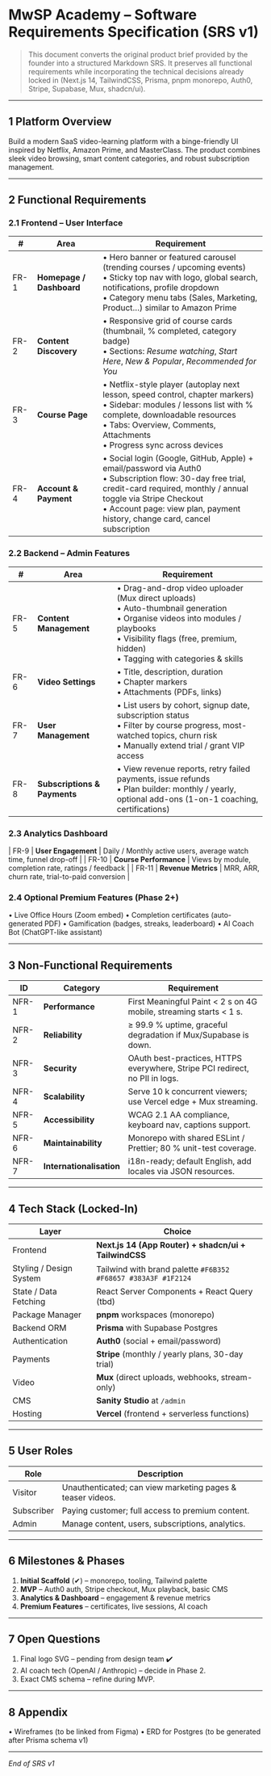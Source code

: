 # MwSP Academy – Software Requirements Specification (SRS v1)

> This document converts the original product brief provided by the founder into a structured Markdown SRS. It preserves all functional requirements while incorporating the technical decisions already locked in (Next.js 14, TailwindCSS, Prisma, pnpm monorepo, Auth0, Stripe, Supabase, Mux, shadcn/ui).

---

## 1  Platform Overview
Build a modern SaaS video-learning platform with a binge-friendly UI inspired by Netflix, Amazon Prime, and MasterClass. The product combines sleek video browsing, smart content categories, and robust subscription management.

---

## 2  Functional Requirements

### 2.1  Frontend – User Interface
| # | Area | Requirement |
|---|------|-------------|
| FR-1 | **Homepage / Dashboard** | • Hero banner or featured carousel (trending courses / upcoming events)<br>• Sticky top nav with logo, global search, notifications, profile dropdown<br>• Category menu tabs (Sales, Marketing, Product…) similar to Amazon Prime |
| FR-2 | **Content Discovery** | • Responsive grid of course cards (thumbnail, % completed, category badge)<br>• Sections: _Resume watching_, _Start Here_, _New & Popular_, _Recommended for You_ |
| FR-3 | **Course Page** | • Netflix-style player (autoplay next lesson, speed control, chapter markers)<br>• Sidebar: modules / lessons list with % complete, downloadable resources<br>• Tabs: Overview, Comments, Attachments<br>• Progress sync across devices |
| FR-4 | **Account & Payment** | • Social login (Google, GitHub, Apple) + email/password via Auth0<br>• Subscription flow: 30-day free trial, credit-card required, monthly / annual toggle via Stripe Checkout<br>• Account page: view plan, payment history, change card, cancel subscription |

### 2.2  Backend – Admin Features
| # | Area | Requirement |
|---|------|-------------|
| FR-5 | **Content Management** | • Drag-and-drop video uploader (Mux direct uploads)<br>• Auto-thumbnail generation<br>• Organise videos into modules / playbooks<br>• Visibility flags (free, premium, hidden)<br>• Tagging with categories & skills |
| FR-6 | **Video Settings** | • Title, description, duration<br>• Chapter markers<br>• Attachments (PDFs, links) |
| FR-7 | **User Management** | • List users by cohort, signup date, subscription status<br>• Filter by course progress, most-watched topics, churn risk<br>• Manually extend trial / grant VIP access |
| FR-8 | **Subscriptions & Payments** | • View revenue reports, retry failed payments, issue refunds<br>• Plan builder: monthly / yearly, optional add-ons (1-on-1 coaching, certifications) |

### 2.3  Analytics Dashboard
| FR-9 | **User Engagement** | Daily / Monthly active users, average watch time, funnel drop-off |
| FR-10 | **Course Performance** | Views by module, completion rate, ratings / feedback |
| FR-11 | **Revenue Metrics** | MRR, ARR, churn rate, trial-to-paid conversion |

### 2.4  Optional Premium Features (Phase 2+)
• Live Office Hours (Zoom embed)
• Completion certificates (auto-generated PDF)
• Gamification (badges, streaks, leaderboard)
• AI Coach Bot (ChatGPT-like assistant)

---

## 3  Non-Functional Requirements
| ID | Category | Requirement |
|----|----------|-------------|
| NFR-1 | **Performance** | First Meaningful Paint < 2 s on 4G mobile, streaming starts < 1 s. |
| NFR-2 | **Reliability** | ≥ 99.9 % uptime, graceful degradation if Mux/Supabase is down. |
| NFR-3 | **Security** | OAuth best-practices, HTTPS everywhere, Stripe PCI redirect, no PII in logs. |
| NFR-4 | **Scalability** | Serve 10 k concurrent viewers; use Vercel edge + Mux streaming. |
| NFR-5 | **Accessibility** | WCAG 2.1 AA compliance, keyboard nav, captions support. |
| NFR-6 | **Maintainability** | Monorepo with shared ESLint / Prettier; 80 % unit-test coverage. |
| NFR-7 | **Internationalisation** | i18n-ready; default English, add locales via JSON resources. |

---

## 4  Tech Stack (Locked-In)
| Layer | Choice |
|-------|--------|
| Frontend | **Next.js 14 (App Router) + shadcn/ui + TailwindCSS** |
| Styling / Design System | Tailwind with brand palette `#F6B352 #F68657 #383A3F #1F2124` |
| State / Data Fetching | React Server Components + React Query (tbd) |
| Package Manager | **pnpm** workspaces (monorepo) |
| Backend ORM | **Prisma** with Supabase Postgres |
| Authentication | **Auth0** (social + email/password) |
| Payments | **Stripe** (monthly / yearly plans, 30-day trial) |
| Video | **Mux** (direct uploads, webhooks, stream-only) |
| CMS | **Sanity Studio** at `/admin` |
| Hosting | **Vercel** (frontend + serverless functions) |

---

## 5  User Roles
| Role | Description |
|------|-------------|
| Visitor | Unauthenticated; can view marketing pages & teaser videos. |
| Subscriber | Paying customer; full access to premium content. |
| Admin | Manage content, users, subscriptions, analytics. |

---

## 6  Milestones & Phases
1. **Initial Scaffold** (✔) – monorepo, tooling, Tailwind palette
2. **MVP** – Auth0 auth, Stripe checkout, Mux playback, basic CMS
3. **Analytics & Dashboard** – engagement & revenue metrics
4. **Premium Features** – certificates, live sessions, AI coach

---

## 7  Open Questions
1. Final logo SVG – pending from design team ✔️
2. AI coach tech (OpenAI / Anthropic) – decide in Phase 2.
3. Exact CMS schema – refine during MVP.

---

## 8  Appendix
• Wireframes (to be linked from Figma)
• ERD for Postgres (to be generated after Prisma schema v1)

---

_End of SRS v1_
